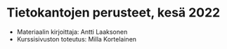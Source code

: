 # Tietokantojen perusteet, kesä 2022

* Materiaalin kirjoittaja: Antti Laaksonen
* Kurssisivuston toteutus: Milla Kortelainen
